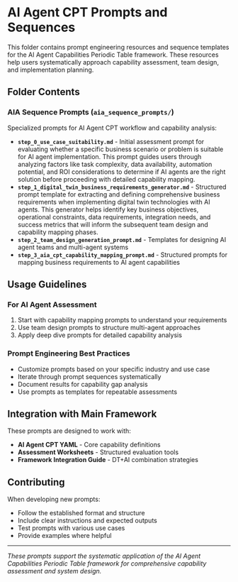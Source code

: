 # AI Agent CPT Prompts and Sequences

This folder contains prompt engineering resources and sequence templates for the AI Agent Capabilities Periodic Table framework. These resources help users systematically approach capability assessment, team design, and implementation planning.

## Folder Contents

### AIA Sequence Prompts (`aia_sequence_prompts/`)
Specialized prompts for AI Agent CPT workflow and capability analysis:
- **`step_0_use_case_suitability.md`** - Initial assessment prompt for evaluating whether a specific business scenario or problem is suitable for AI agent implementation. This prompt guides users through analyzing factors like task complexity, data availability, automation potential, and ROI considerations to determine if AI agents are the right solution before proceeding with detailed capability mapping.
- **`step_1_digital_twin_business_requirements_generator.md`** - Structured prompt template for extracting and defining comprehensive business requirements when implementing digital twin technologies with AI agents. This generator helps identify key business objectives, operational constraints, data requirements, integration needs, and success metrics that will inform the subsequent team design and capability mapping phases.
- **`step_2_team_design_generation_prompt.md`** - Templates for designing AI agent teams and multi-agent systems
- **`step_3_aia_cpt_capability_mapping_prompt.md`** - Structured prompts for mapping business requirements to AI agent capabilities

## Usage Guidelines

### For AI Agent Assessment
1. Start with capability mapping prompts to understand your requirements
2. Use team design prompts to structure multi-agent approaches
3. Apply deep dive prompts for detailed capability analysis

### Prompt Engineering Best Practices
- Customize prompts based on your specific industry and use case
- Iterate through prompt sequences systematically
- Document results for capability gap analysis
- Use prompts as templates for repeatable assessments

## Integration with Main Framework

These prompts are designed to work with:
- **AI Agent CPT YAML** - Core capability definitions
- **Assessment Worksheets** - Structured evaluation tools
- **Framework Integration Guide** - DT+AI combination strategies

## Contributing

When developing new prompts:
- Follow the established format and structure
- Include clear instructions and expected outputs
- Test prompts with various use cases
- Provide examples where helpful

---

*These prompts support the systematic application of the AI Agent Capabilities Periodic Table framework for comprehensive capability assessment and system design.*
